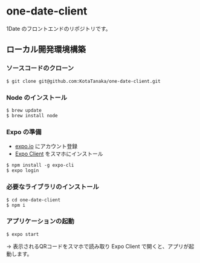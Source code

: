# one-date-client
1Date のフロントエンドのリポジトリです。

## ローカル開発環境構築

### ソースコードのクローン

```
$ git clone git@github.com:KotaTanaka/one-date-client.git
```

### Node のインストール

```
$ brew update
$ brew install node
```

### Expo の準備

* [expo.io](https://expo.io) にアカウント登録
* [Expo Client](https://itunes.apple.com/jp/app/expo-client/id982107779) をスマホにインストール

```
$ npm install -g expo-cli
$ expo login
```

### 必要なライブラリのインストール

```
$ cd one-date-client
$ npm i
```

### アプリケーションの起動

```
$ expo start
```

→ 表示されるQRコードをスマホで読み取り Expo Client で開くと、アプリが起動します。
